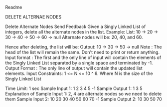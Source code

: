 Readme 


DELETE ALTERNAE NODES


Delete Alternate Nodes
Send Feedback
Given a Singly Linked List of integers, delete all the alternate nodes in the list.
Example:
List: 10 -> 20 -> 30 -> 40 -> 50 -> 60 -> null
Alternate nodes will be:  20, 40, and 60.

Hence after deleting, the list will be:
Output: 10 -> 30 -> 50 -> null
Note :
The head of the list will remain the same. Don't need to print or return anything.
Input format :
The first and the only line of input will contain the elements of the Singly Linked List separated by a single space and terminated by -1.
Output Format :
The only line of output will contain the updated list elements.
Input Constraints:
1 <= N <= 10 ^ 6.
Where N is the size of the Singly Linked List

Time Limit: 1 sec
Sample Input 1:
1 2 3 4 5 -1
Sample Output 1:
1 3 5
Explanation of Sample Input 1:
2, 4 are alternate nodes so we need to delete them 
Sample Input 2:
10 20 30 40 50 60 70 -1
Sample Output 2:
10 30 50 70 
